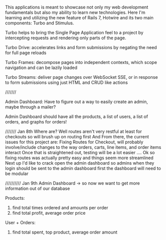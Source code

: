 This applications is meant to showcase not only my web development fundamentals but also my ability to learn new technologies. Here I'm learning and utilizing the new feature of Rails 7, Hotwire and its two main components: Turbo and Stimulus.

Turbo helps to bring the Single Page Application feel to a project by intercepting requests and rendering only parts of the page.

Turbo Drive: accelerates links and form submissions by negating the need for full page reloads

Turbo Frames: decompose pages into independent contexts, which scope navigation and can be lazily loaded

Turbo Streams: deliver page changes over WebSocket SSE, or in response to form submissions using just HTML and CRUD like actions  


/////// 

Admin Dashboard: 
Have to figure out a way to easily create an admin, maybe through a mailer?

Admin Dashboard should have all the products, a list of users, a list of orders, and graphs for orders!

///////
Jan 8th
Where are? 
Well routes aren't very restful at least for checkouts so will brush up on routing first 
And From there, the current issues for this project are:
Fixing Routes for Checkout, will probably involve/include changes to the way orders, carts, line items, and order items interact 
Once that is straightened out, testing will be a lot easier 
....
Ok so fixing routes was actually pretty easy and things seem more streamlined
 Next up I'd like to crack open the admin dashboard 
 so admins when they login should be sent to the admin dashboard first 
 the dashboard will need to be modular


////////// Jan 9th 
Admin Dashboard -> so now we want to get more information out of our database 

Products:
1. find total times ordered and amounts per order
2. find total profit, average order price 

User + Orders:
1. find total spent, top product, average order amount 